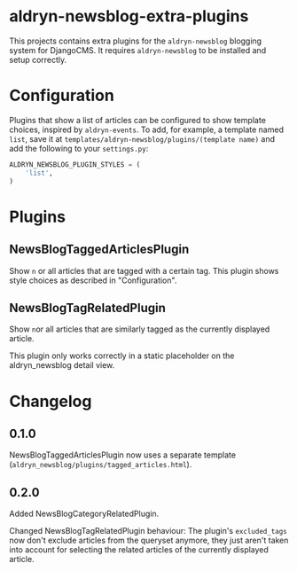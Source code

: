 aldryn-newsblog-extra-plugins
=============================

This projects contains extra plugins for the `aldryn-newsblog` blogging system
for DjangoCMS. It requires `aldryn-newsblog` to be installed and setup correctly.

# Configuration
Plugins that show a list of articles can be configured to show template choices,
inspired by `aldryn-events`. To add, for example, a template named `list`, save
it at `templates/aldryn-newsblog/plugins/(template name)` and add the following
to your `settings.py`:

```` Python
ALDRYN_NEWSBLOG_PLUGIN_STYLES = (
    'list',
)
````

# Plugins
## NewsBlogTaggedArticlesPlugin
Show `n` or all articles that are tagged with a certain tag.
This plugin shows style choices as described in "Configuration".

## NewsBlogTagRelatedPlugin
Show `n`or all articles that are similarly tagged as the currently displayed
article.

This plugin only works correctly in a static placeholder on the aldryn_newsblog
detail view.

# Changelog
## 0.1.0
NewsBlogTaggedArticlesPlugin now uses a separate template
(`aldryn_newsblog/plugins/tagged_articles.html`).

## 0.2.0
Added NewsBlogCategoryRelatedPlugin.

Changed NewsBlogTagRelatedPlugin behaviour: The plugin's `excluded_tags` now don't exclude articles
from the queryset anymore, they just aren't taken into account for selecting the related articles of the currently displayed article.
